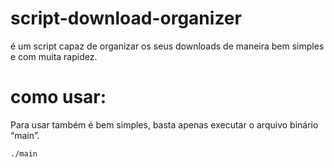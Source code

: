 # script-download-organizer
é um script capaz de organizar os seus downloads de maneira bem simples e com muita rapidez.


# como usar:
Para usar também é bem simples, basta apenas executar o arquivo binário “main”.
 
```
./main
```